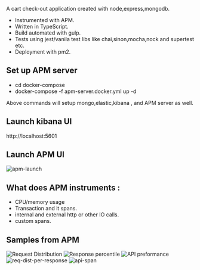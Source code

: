 A cart check-out application created with node,express,mongodb.

* Instrumented with APM.
* Written in TypeScript.
* Build automated with gulp.
* Tests using jest/vanila test libs like chai,sinon,mocha,nock and supertest etc.
* Deployment with pm2.


## Set up APM server
 - cd docker-compose
 - docker-compose -f apm-server.docker.yml up -d
 
 Above commands will setup mongo,elastic,kibana , and APM server as well.
 
## Launch kibana UI 
 http://localhost:5601

## Launch APM UI 
![apm-launch](https://github.paypal.com/kkkalyani/cart-manager/blob/master/images/launch-apm.png) 
 

## What does APM instruments :
 - CPU/memory usage
 - Transaction and it spans.
 - internal and external http or other IO calls.
 - custom spans.
 
## Samples from APM
![Request Distribution](https://github.paypal.com/kkkalyani/cart-manager/blob/master/images/request-distribution.png)
![Response percentile](https://github.paypal.com/kkkalyani/cart-manager/blob/master/images/95-99-percentile-reponse.png)
![API preformance](https://github.paypal.com/kkkalyani/cart-manager/blob/master/images/api-performance.png)
![req-dist-per-response](https://github.paypal.com/kkkalyani/cart-manager/blob/master/images/request-distribution-in-response-time.png)
![api-span](https://github.paypal.com/kkkalyani/cart-manager/blob/master/images/api-request-spans.png)
